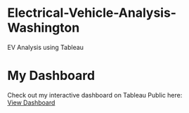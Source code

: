 # Electrical-Vehicle-Analysis-Washington
EV Analysis using Tableau



# My Dashboard
Check out my interactive dashboard on Tableau Public here:  
[View Dashboard](https://public.tableau.com/views/Electricvehicle_17572847411780/Dashboard1?:language=en-US&:sid=&:redirect=auth&:display_count=n&:origin=viz_share_link)
